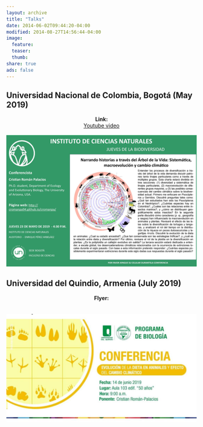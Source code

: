 ```yaml
---
layout: archive
title: "Talks"
date: 2014-06-02T09:44:20-04:00
modified: 2014-08-27T14:56:44-04:00
image:
  feature:
  teaser:
  thumb:
share: true
ads: false
---
```


## Universidad Nacional de Colombia, Bogotá (May 2019)

<p align="center">
  <b>Link:</b><br>
  <a href="https://www.youtube.com/watch?v=lwHcw65gxI0">Youtube video</a>
  <br><br>
  <img src="ICN_Talk_2019.jpg">
</p>


## Universidad del Quindio, Armenia (July 2019)

<p align="center">
  <b>Flyer:</b><br>
  <br><br>
  <img src="UQ_Talk_2019.JPG">
</p>
